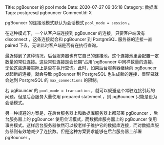Title: pgBouncer 的 pool mode
Date: 2020-07-27 09:36:18
Category: 数据库
Tags: postgresql pgbouncer
CommentId: X


pgBouncer 的连接池模式默认为会话模式 `pool_mode = session` 。

<!-- PELICAN_END_SUMMARY -->

在这种模式下，一个从客户端连接到 pgBouncer 的连接，只要客户端没有 disconnect ，这条连接就会和 pgBouncer 到 PostgreSQL 服务器的连接一直 paired 下去，无论此时客户端是否有在执行查询。

最近碰到了这种情况，后台服务器也有它自己的连接池，这个连接池里会配置一定数量的常驻连接。这些常驻连接是会长期“占用”pgBouncer 中同样数量的连接，无论这些连接实际上是否在执行查询。此时，如果后台服务器继续向 pgBouncer 发起新的连接，就会导致 pgBouncer 到 PostgreSQL 也生成新的连接，很容易就会达到 PostgreSQL 的 `max_connections` 的限制。

若 pgBouncer 的 `pool_mode = transaction` ，就可以规避这个常驻连接引起的问题。但是后台服务大量使用 prepared statement ，则 pgBouncer 只能是设为会话模式。

另一种规避的方案是，在后台服务器上和数据库服务器上都部署 pgBouncer ，后台服务器上的 pgBouncer 使用会话模式，而数据库服务器上的 pgBouncer 使用事务模式。这样后台服务器依然可以按老样子维护它的数据库连接，而对数据库服务器则有效地减少了连接数。但是这种方案要求能够在后台服务器上部署 pgBouncer 。
